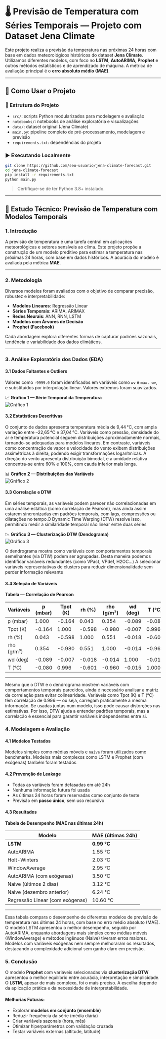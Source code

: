 
# 🌡️ Previsão de Temperatura com Séries Temporais — Projeto com Dataset Jena Climate

Este projeto realiza a previsão da temperatura nas próximas 24 horas com base em dados meteorológicos históricos do dataset **Jena Climate**. Utilizamos diferentes modelos, com foco no **LSTM**, **AutoARIMA**, **Prophet** e outros métodos estatísticos e de aprendizado de máquina. A métrica de avaliação principal é o **erro absoluto médio (MAE)**.

---

## 🚀 Como Usar o Projeto

### 📁 Estrutura do Projeto

- `src/`: scripts Python modularizados para modelagem e avaliação
- `notebooks/`: notebooks de análise exploratória e visualizações
- `data/`: dataset original (Jena Climate)
- `main.py`: pipeline completo de pré-processamento, modelagem e previsão
- `requirements.txt`: dependências do projeto

### ▶️ Executando Localmente

```bash
git clone https://github.com/seu-usuario/jena-climate-forecast.git
cd jena-climate-forecast
pip install -r requirements.txt
python main.py
```

> Certifique-se de ter Python 3.8+ instalado.

---

## 📘 Estudo Técnico: Previsão de Temperatura com Modelos Temporais

### 1. Introdução

A previsão de temperatura é uma tarefa central em aplicações meteorológicas e setores sensíveis ao clima. Este projeto propõe a construção de um modelo preditivo para estimar a temperatura nas próximas 24 horas, com base em dados históricos. A acurácia do modelo é avaliada pela métrica **MAE**.

---

### 2. Metodologia

Diversos modelos foram avaliados com o objetivo de comparar precisão, robustez e interpretabilidade:

- **Modelos Lineares**: Regressão Linear
- **Séries Temporais**: ARIMA, ARIMAX
- **Redes Neurais**: ANN, RNN, LSTM
- **Modelos com Árvores de Decisão**
- **Prophet (Facebook)**

Cada abordagem explora diferentes formas de capturar padrões sazonais, tendência e variabilidade dos dados climáticos.

---

### 3. Análise Exploratória dos Dados (EDA)

#### 3.1 Dados Faltantes e Outliers

Valores como `-9999.0` foram identificados em variáveis como `wv` e `max. wv`, e substituídos por interpolação linear. Valores extremos foram suavizados.

📈 **Gráfico 1 — Série Temporal da Temperatura**  
![Gráfico 1](https://github.com/user-attachments/assets/41e29da2-364c-4b35-b897-7b83b049c95d)

#### 3.2 Estatísticas Descritivas

O conjunto de dados apresenta temperatura média de 9,44 °C, com ampla variação entre –22,65 °C e 37,04 °C. Variáveis como pressão, densidade do ar e temperatura potencial seguem distribuições aproximadamente normais, tornando-se adequadas para modelos lineares. Em contraste, variáveis como concentração de vapor e velocidade do vento exibem distribuições assimétricas à direita, podendo exigir transformações logarítmicas. A direção do vento apresenta distribuição bimodal, e a umidade relativa concentra-se entre 60% e 100%, com cauda inferior mais longa.


📊 **Gráfico 2 — Distribuições das Variáveis**  
![Gráfico 2](https://github.com/user-attachments/assets/70d58186-e2f2-43bc-bd4b-1470ac95932f)

#### 3.3 Correlação e DTW

Em séries temporais, as variáveis podem parecer não correlacionadas em uma análise estática (como correlação de Pearson), mas ainda assim estarem sincronizadas em padrões temporais, com lags, compressões ou dilatações no tempo.O Dynamic Time Warping (DTW) resolve isso, permitindo medir a similaridade temporal não linear entre duas séries

📉 **Gráfico 3 — Clusterização DTW (Dendograma)**  
![Gráfico 3](https://github.com/user-attachments/assets/138252d0-a19a-449d-a572-f80adbcbfd4e)

O dendrograma mostra como variáveis com comportamentos temporais semelhantes (via DTW) podem ser agrupadas. Desta maneira podemos identificar variáveis redundantes (como VPact, VPdef, H2OC…)
A selecionar variáveis representativas de clusters para reduzir dimensionalidade sem perder informação relevante

#### 3.4 Seleção de Variáveis

**Tabela — Correlação de Pearson**

| Variáveis      | p (mbar) | Tpot (K) | rh (%)  | rho (g/m³) | wd (deg) | T (°C)  |
|----------------|----------|----------|---------|-------------|----------|---------|
| p (mbar)       | 1.000    | -0.164   | 0.043   | 0.354       | -0.089   | -0.080  |
| Tpot (K)       | -0.164   | 1.000    | -0.598  | -0.980      | -0.007   | 0.996   |
| rh (%)         | 0.043    | -0.598   | 1.000   | 0.551       | -0.018   | -0.601  |
| rho (g/m³)     | 0.354    | -0.980   | 0.551   | 1.000       | -0.014   | -0.960  |
| wd (deg)       | -0.089   | -0.007   | -0.018  | -0.014      | 1.000    | -0.015  |
| T (°C)         | -0.080   | 0.996    | -0.601  | -0.960      | -0.015   | 1.000   |

---

Mesmo que o DTW e o dendrograma mostrem variáveis com comportamentos temporais parecidos, ainda é necessário analisar a matriz de correlação para evitar colinearidade. Variáveis como Tpot (K) e T (°C) têm correlação de 0.996 — ou seja, carregam praticamente a mesma informação. Se usadas juntas num modelo, isso pode causar distorções nas estimativas. Por isso, DTW ajuda a entender padrões temporais, mas a correlação é essencial para garantir variáveis independentes entre si.

### 4. Modelagem e Avaliação

#### 4.1 Modelos Testados

Modelos simples como médias móveis e `naive` foram utilizados como benchmarks. Modelos mais complexos como LSTM e Prophet (com exógenas) também foram testados.

#### 4.2 Prevenção de Leakage

- Todas as variáveis foram defasadas em até 24h
- Nenhuma informação futura foi usada
- As últimas 24 horas foram reservadas como conjunto de teste
- Previsão em **passo único**, sem uso recursivo

#### 4.3 Resultados

**Tabela de Desempenho (MAE nas últimas 24h)**

| Modelo                                 | MAE (últimas 24h) |
|----------------------------------------|-------------------|
| **LSTM**                               | **0.99 °C**       |
| AutoARIMA                              | 1.55 °C           |
| Holt-Winters                           | 2.03 °C           |
| WindowAverage                          | 2.95 °C           |
| AutoARIMA (com exógenas)               | 3.50 °C           |
| Naive (últimos 2 dias)                 | 3.12 °C           |
| Naive (dezembro anterior)              | 6.24 °C           |
| Regressão Linear (com exógenas)        | 10.60 °C          |

---

Essa tabela compara o desempenho de diferentes modelos de previsão de temperatura nas últimas 24 horas, com base no erro médio absoluto (MAE). O modelo LSTM apresentou o melhor desempenho, seguido por AutoARIMA, enquanto abordagens mais simples como médias móveis (WindowAverage) e métodos ingênuos (Naive) tiveram erros maiores. Modelos com variáveis exógenas nem sempre melhoraram os resultados, destacando a complexidade adicional sem ganho claro em precisão.


### 5. Conclusão

O modelo **Prophet** com variáveis selecionadas via **clusterização DTW** apresentou o melhor equilíbrio entre acurácia, interpretação e simplicidade. O **LSTM**, apesar de mais complexo, foi o mais preciso. A escolha depende da aplicação prática e da necessidade de interpretabilidade.

#### Melhorias Futuras:

- Explorar **modelos em conjunto (ensemble)**
- Reduzir frequência da série (média diária)
- Criar variáveis sazonais (hora, mês)
- Otimizar hiperparâmetros com validação cruzada
- Testar variáveis externas (altitude, latitude)
